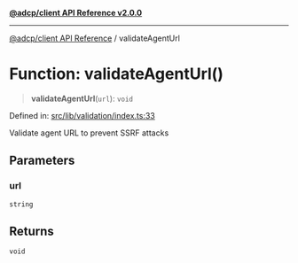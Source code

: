 [**@adcp/client API Reference v2.0.0**](../README.md)

***

[@adcp/client API Reference](../README.md) / validateAgentUrl

# Function: validateAgentUrl()

> **validateAgentUrl**(`url`): `void`

Defined in: [src/lib/validation/index.ts:33](https://github.com/adcontextprotocol/adcp-client/blob/9ed0be764adbd110916d257101c95a577b3f15c8/src/lib/validation/index.ts#L33)

Validate agent URL to prevent SSRF attacks

## Parameters

### url

`string`

## Returns

`void`
